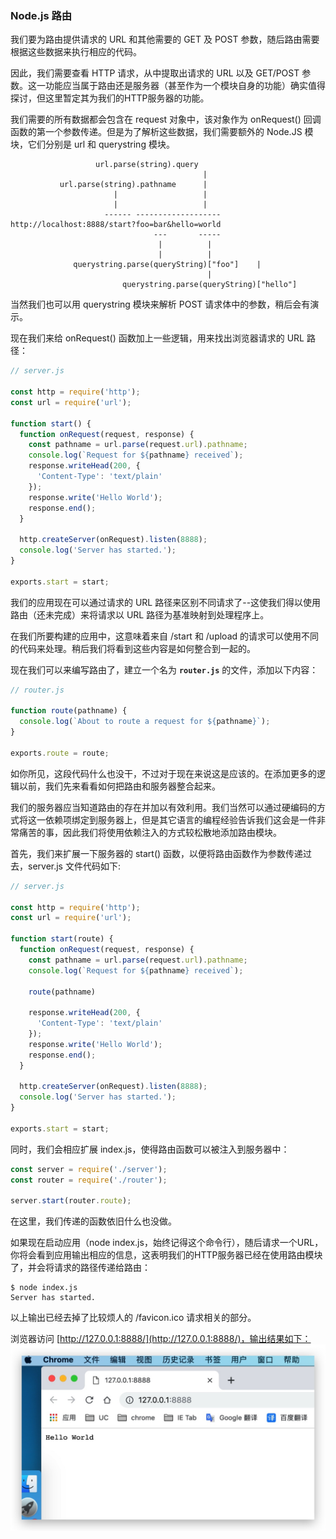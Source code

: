 ### Node.js 路由
我们要为路由提供请求的 URL 和其他需要的 GET 及 POST 参数，随后路由需要根据这些数据来执行相应的代码。

因此，我们需要查看 HTTP 请求，从中提取出请求的 URL 以及 GET/POST 参数。这一功能应当属于路由还是服务器（甚至作为一个模块自身的功能）确实值得探讨，但这里暂定其为我们的HTTP服务器的功能。

我们需要的所有数据都会包含在 request 对象中，该对象作为 onRequest() 回调函数的第一个参数传递。但是为了解析这些数据，我们需要额外的 Node.JS 模块，它们分别是 url 和 querystring 模块。
```text
                   url.parse(string).query
                                           |
           url.parse(string).pathname      |
                       |                   |
                       |                   |
                     ------ -------------------
http://localhost:8888/start?foo=bar&hello=world
                                ---       -----
                                 |          |
                                 |          |
              querystring.parse(queryString)["foo"]    |
                                            |
                         querystring.parse(queryString)["hello"]
```
当然我们也可以用 querystring 模块来解析 POST 请求体中的参数，稍后会有演示。

现在我们来给 onRequest() 函数加上一些逻辑，用来找出浏览器请求的 URL 路径：
```js
// server.js

const http = require('http');
const url = require('url');

function start() {
  function onRequest(request, response) {
    const pathname = url.parse(request.url).pathname;
    console.log(`Request for ${pathname} received`);
    response.writeHead(200, {
      'Content-Type': 'text/plain'
    });
    response.write('Hello World');
    response.end();
  }

  http.createServer(onRequest).listen(8888);
  console.log('Server has started.');
}

exports.start = start;
```
我们的应用现在可以通过请求的 URL 路径来区别不同请求了--这使我们得以使用路由（还未完成）来将请求以 URL 路径为基准映射到处理程序上。

在我们所要构建的应用中，这意味着来自 /start 和 /upload 的请求可以使用不同的代码来处理。稍后我们将看到这些内容是如何整合到一起的。

现在我们可以来编写路由了，建立一个名为 **`router.js`** 的文件，添加以下内容：
```js
// router.js

function route(pathname) {
  console.log(`About to route a request for ${pathname}`);
}

exports.route = route;
```
如你所见，这段代码什么也没干，不过对于现在来说这是应该的。在添加更多的逻辑以前，我们先来看看如何把路由和服务器整合起来。

我们的服务器应当知道路由的存在并加以有效利用。我们当然可以通过硬编码的方式将这一依赖项绑定到服务器上，但是其它语言的编程经验告诉我们这会是一件非常痛苦的事，因此我们将使用依赖注入的方式较松散地添加路由模块。

首先，我们来扩展一下服务器的 start() 函数，以便将路由函数作为参数传递过去，server.js 文件代码如下:
```js
// server.js

const http = require('http');
const url = require('url');

function start(route) {
  function onRequest(request, response) {
    const pathname = url.parse(request.url).pathname;
    console.log(`Request for ${pathname} received`);

    route(pathname)

    response.writeHead(200, {
      'Content-Type': 'text/plain'
    });
    response.write('Hello World');
    response.end();
  }

  http.createServer(onRequest).listen(8888);
  console.log('Server has started.');
}

exports.start = start;
```
同时，我们会相应扩展 index.js，使得路由函数可以被注入到服务器中：
```js
const server = require('./server');
const router = require('./router');

server.start(router.route);
```
在这里，我们传递的函数依旧什么也没做。

如果现在启动应用（node index.js，始终记得这个命令行），随后请求一个URL，你将会看到应用输出相应的信息，这表明我们的HTTP服务器已经在使用路由模块了，并会将请求的路径传递给路由：
```
$ node index.js
Server has started.
```
以上输出已经去掉了比较烦人的 /favicon.ico 请求相关的部分。

浏览器访问 [http://127.0.0.1:8888/](http://127.0.0.1:8888/)，输出结果如下：
![router](../image/router.jpg)